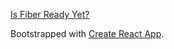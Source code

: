 [Is Fiber Ready Yet?](http://isfiberreadyyet.com/)

Bootstrapped with [Create React App](https://github.com/facebookincubator/create-react-app).
